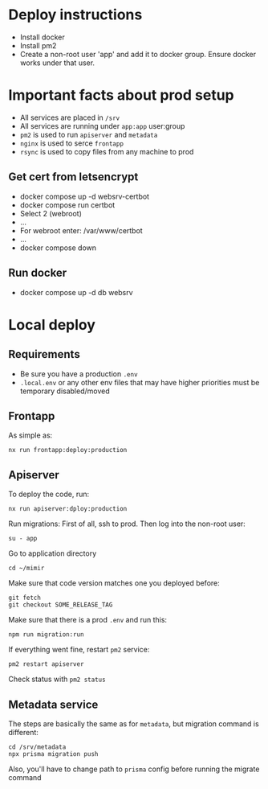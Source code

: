 # Deploy instructions

- Install docker
- Install pm2
- Create a non-root user 'app' and add it to docker group. Ensure docker works under that user.

# Important facts about prod setup
- All services are placed in `/srv`
- All services are running under `app:app` user:group
- `pm2` is used to run `apiserver` and `metadata`
- `nginx` is used to serce `frontapp`
- `rsync` is used to copy files from any machine to prod

## Get cert from letsencrypt

- docker compose up -d websrv-certbot
- docker compose run certbot
- Select 2 (webroot)
- ...
- For webroot enter: /var/www/certbot
- ...
- docker compose down

## Run docker

- docker compose up -d db websrv

# Local deploy
## Requirements
- Be sure you have a production `.env`
- `.local.env` or any other env files that may have higher priorities must be temporary disabled/moved
## Frontapp
As simple as:
```
nx run frontapp:deploy:production
```

## Apiserver
To deploy the code, run:
```
nx run apiserver:dploy:production
```

Run migrations:
First of all, ssh to prod. Then log into the non-root user:
```
su - app
```
Go to application directory
```
cd ~/mimir
```
Make sure that code version matches one you deployed before:
```
git fetch
git checkout SOME_RELEASE_TAG
```
Make sure that there is a prod `.env` and run this:
```
npm run migration:run
```
If everything went fine, restart `pm2` service:
```
pm2 restart apiserver
```
Check status with `pm2 status`

## Metadata service
The steps are basically the same as for `metadata`, but migration command is different:
```
cd /srv/metadata
npx prisma migration push
```
Also, you'll have to change path to `prisma` config before running the migrate command
